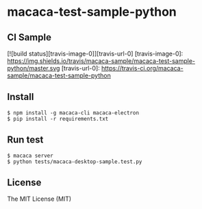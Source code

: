 # macaca-test-sample-python

## CI Sample

[![build status][travis-image-0]][travis-url-0]
[travis-image-0]: https://img.shields.io/travis/macaca-sample/macaca-test-sample-python/master.svg
[travis-url-0]: https://travis-ci.org/macaca-sample/macaca-test-sample-python

## Install

```shell
$ npm install -g macaca-cli macaca-electron
$ pip install -r requirements.txt
```

## Run test

```shell
$ macaca server
$ python tests/macaca-desktop-sample.test.py
```

## License

The MIT License (MIT)

